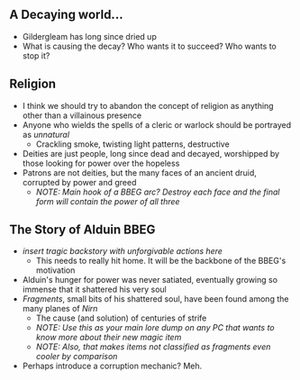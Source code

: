 ## A Decaying world...
- Gildergleam has long since dried up
- What is causing the decay? Who wants it to succeed? Who wants to stop it?

## Religion
- I think we should try to abandon the concept of religion as anything other than a villainous presence
- Anyone who wields the spells of a cleric or warlock should be portrayed as *unnatural*
    - Crackling smoke, twisting light patterns, destructive
- Deities are just people, long since dead and decayed, worshipped by those looking for power over the hopeless
- Patrons are not deities, but the many faces of an ancient druid, corrupted by power and greed
    - *NOTE: Main hook of a BBEG arc? Destroy each face and the final form will contain the power of all three*

## The Story of Alduin BBEG
- *insert tragic backstory with unforgivable actions here*
    - This needs to really hit home. It will be the backbone of the BBEG's motivation
- Alduin's hunger for power was never satiated, eventually growing so immense that it shattered his very soul
- *Fragments*, small bits of his shattered soul, have been found among the many planes of *Nirn*
    - The cause (and solution) of centuries of strife
    - *NOTE: Use this as your main lore dump on any PC that wants to know more about their new magic item*
    - *NOTE: Also, that makes items not classified as fragments even cooler by comparison*
- Perhaps introduce a corruption mechanic? Meh.